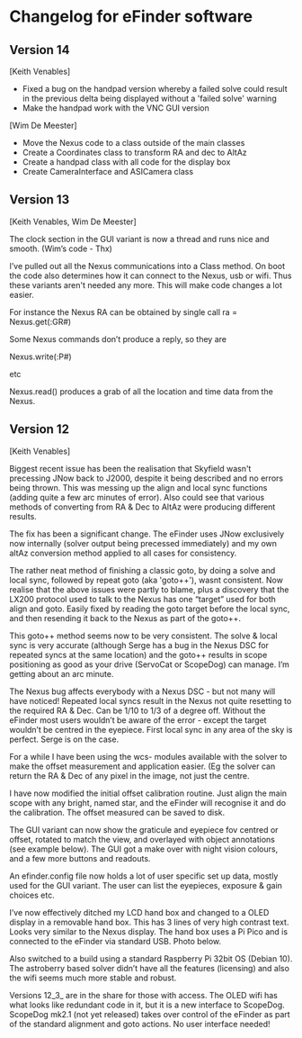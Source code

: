# Changelog for eFinder software

## Version 14
[Keith Venables]

- Fixed a bug on the handpad version whereby a failed solve could result in the previous delta being displayed without a 'failed solve' warning
- Make the handpad work with the VNC GUI version

[Wim De Meester]

- Move the Nexus code to a class outside of the main classes
- Create a Coordinates class to transform RA and dec to AltAz
- Create a handpad class with all code for the display box
- Create CameraInterface and ASICamera class

## Version 13

[Keith Venables, Wim De Meester]

The clock section in the GUI variant is now a thread and runs nice and smooth. (Wim’s code - Thx)

I’ve pulled out all the Nexus communications into a Class method. On boot the code also determines how it can connect to the Nexus, usb or wifi. Thus these variants aren't needed any more. This will make code changes a lot easier.

For instance the Nexus RA can be obtained by single call
ra = Nexus.get(:GR#)

Some Nexus commands don’t produce a reply, so they are

Nexus.write(:P#)

etc

Nexus.read() produces a grab of all the location and time data from the Nexus.

## Version 12

[Keith Venables]

Biggest recent issue has been the realisation that Skyfield wasn't precessing JNow back to J2000, despite it being described and no errors being thrown. This was messing up the align and local sync functions (adding quite a few arc minutes of error). Also could see that various methods of converting from RA & Dec to AltAz were producing different results.

The fix has been a significant change. The eFinder uses JNow exclusively now internally (solver output being precessed immediately) and my own altAz conversion method applied to all cases for consistency.

The rather neat method of finishing a classic goto, by doing a solve and local sync, followed by repeat goto (aka 'goto++'), wasnt consistent. Now realise that the above issues were partly to blame, plus a discovery that the LX200 protocol used to talk to the Nexus has one “target” used for both align and goto. Easily fixed by reading the goto target before the local sync, and then resending it back to the Nexus as part of the goto++.

This goto++ method seems now to be very consistent. The solve & local sync is very accurate (although Serge has a bug in the Nexus DSC for repeated syncs at the same location) and the goto++ results in scope positioning as good as your drive (ServoCat or ScopeDog) can manage. I’m getting about an arc minute.

The Nexus bug affects everybody with a  Nexus DSC - but not many will have noticed! Repeated local syncs result in the Nexus not quite resetting to the required RA & Dec. Can be 1/10 to 1/3 of a degree off. Without the eFinder most users wouldn’t be aware of the error - except the target wouldn’t be centred in the eyepiece. First local sync in any area of the sky is perfect. Serge is on the case.

For a while I have been using the wcs- modules available with the solver to make the offset measurement and application easier. (Eg the solver can return the RA & Dec of any pixel in the image, not just the centre.

I have now modified the initial offset calibration routine. Just align the main scope with any bright, named star, and the eFinder will recognise it and do the calibration. The offset measured can be saved to disk.

The GUI variant can now show the graticule and eyepiece fov centred or offset, rotated to match the view, and overlayed with object annotations (see example below). The GUI got a make over with night vision colours, and a few more buttons and readouts.

An efinder.config file now holds a lot of user specific set up data, mostly used for the GUI variant. The user can list the eyepieces, exposure & gain choices etc.

I’ve now effectively ditched my LCD hand box and changed to a OLED display in a removable hand box. This has 3 lines of very high contrast text. Looks very similar to the Nexus display. The hand box uses a Pi Pico and is connected to the eFinder via standard USB. Photo below.

Also switched to a build using a standard Raspberry Pi 32bit OS (Debian 10). The astroberry based solver didn’t have all the features (licensing) and also the wifi seems much more stable and robust.

Versions 12_3_ are in the share for those with access. The OLED wifi has what looks like redundant code in it, but it is a new interface to ScopeDog. ScopeDog mk2.1 (not yet released) takes over control of the eFinder as part of the standard alignment and goto actions. No user interface needed!
